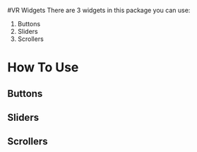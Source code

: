 #VR Widgets
There are 3 widgets in this package you can use:
1. Buttons
2. Sliders
3. Scrollers

# How To Use
## Buttons
## Sliders
## Scrollers